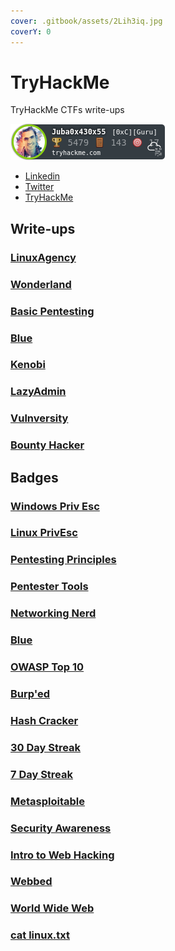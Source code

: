 ```yaml
---
cover: .gitbook/assets/2Lih3iq.jpg
coverY: 0
---
```


# TryHackMe

TryHackMe CTFs write-ups

![TryHackMe Badge](images/Profile.png)

* [Linkedin](https://www.linkedin.com/in/juba0x00/)
* [Twitter](https://twitter.com/juba0x00/)
* [TryHackMe](https://tryhackme.com/p/Juba0x430x55)

## Write-ups

### [LinuxAgency](Linux-Agency/)

### [Wonderland](Wonderland/)

### [Basic Pentesting](Basic-Pentesting/)

### [Blue](Blue/)

### [Kenobi](Kenobi/)

### [LazyAdmin](LazyAdmin/)

### [Vulnversity](Vulnversity/)

### [Bounty Hacker](Bounty-Hacker/)

## Badges

### [Windows Priv Esc](https://tryhackme.com/Juba0x430x55/badges/win-priv-esc)

### [Linux PrivEsc](https://tryhackme.com/Juba0x430x55/badges/linux-privesc)

### [Pentesting Principles](https://tryhackme.com/Juba0x430x55/badges/intro-to-pentesting)

### [Pentester Tools](https://tryhackme.com/Juba0x430x55/badges/pentestingtools)

### [Networking Nerd](https://tryhackme.com/Juba0x430x55/badges/network-fundamentals)

### [Blue](https://tryhackme.com/Juba0x430x55/badges/blue)

### [OWASP Top 10](https://tryhackme.com/Juba0x430x55/badges/owasp-10)

### [Burp'ed](https://tryhackme.com/Juba0x430x55/badges/burped)

### [Hash Cracker](https://tryhackme.com/Juba0x430x55/badges/hash-cracker)

### [30 Day Streak](https://tryhackme.com/Juba0x430x55/badges/30-day-streak)

### [7 Day Streak](https://tryhackme.com/Juba0x430x55/badges/7-day-streak)

### [Metasploitable](https://tryhackme.com/Juba0x430x55/badges/metasploitable)

### [Security Awareness](https://tryhackme.com/Juba0x430x55/badges/security-awareness)

### [Intro to Web Hacking](https://tryhackme.com/Juba0x430x55/badges/intro-to-web-hacking)

### [Webbed](https://tryhackme.com/Juba0x430x55/badges/web-fund)

### [World Wide Web](https://tryhackme.com/Juba0x430x55/badges/world-wide-web)

### [cat linux.txt](https://tryhackme.com/Juba0x430x55/badges/terminaled)
